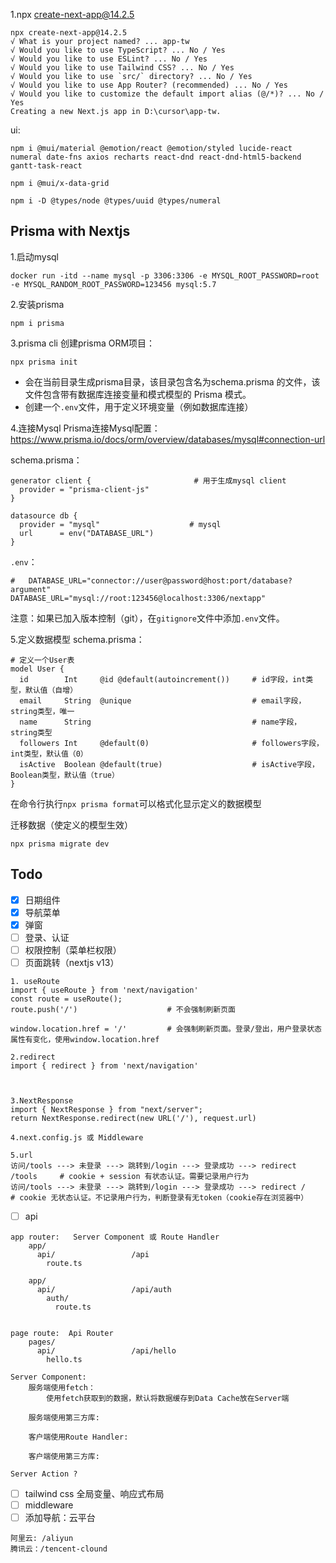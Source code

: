 1.npx create-next-app@14.2.5
```
npx create-next-app@14.2.5
√ What is your project named? ... app-tw
√ Would you like to use TypeScript? ... No / Yes
√ Would you like to use ESLint? ... No / Yes
√ Would you like to use Tailwind CSS? ... No / Yes
√ Would you like to use `src/` directory? ... No / Yes
√ Would you like to use App Router? (recommended) ... No / Yes
√ Would you like to customize the default import alias (@/*)? ... No / Yes
Creating a new Next.js app in D:\cursor\app-tw.
```
ui:
```
npm i @mui/material @emotion/react @emotion/styled lucide-react numeral date-fns axios recharts react-dnd react-dnd-html5-backend gantt-task-react

npm i @mui/x-data-grid

npm i -D @types/node @types/uuid @types/numeral
```

## Prisma with Nextjs
1.启动mysql
```
docker run -itd --name mysql -p 3306:3306 -e MYSQL_ROOT_PASSWORD=root -e MYSQL_RANDOM_ROOT_PASSWORD=123456 mysql:5.7
```
2.安装prisma
```
npm i prisma
```
3.prisma  cli
创建prisma ORM项目：
```
npx prisma init 
```
- 会在当前目录生成prisma目录，该目录包含名为schema.prisma 的文件，该文件包含带有数据库连接变量和模式模型的 Prisma 模式。
- 创建一个`.env`文件，用于定义环境变量（例如数据库连接）

4.连接Mysql
Prisma连接Mysql配置：https://www.prisma.io/docs/orm/overview/databases/mysql#connection-url

schema.prisma：
```
generator client {                       # 用于生成mysql client
  provider = "prisma-client-js"
}

datasource db {
  provider = "mysql"                    # mysql
  url      = env("DATABASE_URL")
}
```
`.env`：
```
#   DATABASE_URL="connector://user@password@host:port/database?argument"          
DATABASE_URL="mysql://root:123456@localhost:3306/nextapp"
```
注意：如果已加入版本控制（git），在`gitignore`文件中添加`.env`文件。

5.定义数据模型
schema.prisma：
```
# 定义一个User表
model User {
  id        Int     @id @default(autoincrement())     # id字段，int类型，默认值（自增）
  email     String  @unique                           # email字段，string类型，唯一
  name      String                                    # name字段，string类型
  followers Int     @default(0)                       # followers字段，int类型，默认值（0）
  isActive  Boolean @default(true)                    # isActive字段，Boolean类型，默认值（true）
}
```
在命令行执行`npx prisma format`可以格式化显示定义的数据模型

迁移数据（使定义的模型生效）
```
npx prisma migrate dev
```

## Todo
- [x] 日期组件
- [x] 导航菜单
- [x] 弹窗
- [ ] 登录、认证
- [ ] 权限控制（菜单栏权限）
- [ ] 页面跳转（nextjs v13）
```
1. useRoute
import { useRoute } from 'next/navigation'
const route = useRoute();
route.push('/')                    # 不会强制刷新页面

window.location.href = '/'         # 会强制刷新页面。登录/登出，用户登录状态属性有变化，使用window.location.href

2.redirect
import { redirect } from 'next/navigation'



3.NextResponse
import { NextResponse } from "next/server";
return NextResponse.redirect(new URL('/'), request.url)

4.next.config.js 或 Middleware

5.url
访问/tools ---> 未登录 ---> 跳转到/login ---> 登录成功 ---> redirect /tools     # cookie + session 有状态认证。需要记录用户行为
访问/tools ---> 未登录 ---> 跳转到/login ---> 登录成功 ---> redirect /          # cookie 无状态认证。不记录用户行为，判断登录有无token（cookie存在浏览器中）

```
- [ ] api 
```
app router:   Server Component 或 Route Handler
    app/                   
      api/                 /api
        route.ts

    app/                   
      api/                 /api/auth
        auth/
          route.ts


page route:  Api Router
    pages/
      api/                 /api/hello              
        hello.ts      

Server Component:
    服务端使用fetch：
        使用fetch获取到的数据，默认将数据缓存到Data Cache放在Server端

    服务端使用第三方库:

    客户端使用Route Handler:

    客户端使用第三方库:

Server Action ?
```

- [ ] tailwind css 全局变量、响应式布局
- [ ] middleware
- [ ] 添加导航：云平台
```
阿里云: /aliyun
腾讯云：/tencent-clound
```